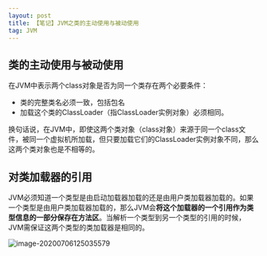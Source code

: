 ```yaml
---
layout: post
title: 【笔记】JVM之类的主动使用与被动使用
tag: JVM
---
```

## 类的主动使用与被动使用

在JVM中表示两个class对象是否为同一个类存在两个必要条件：

- 类的完整类名必须一致，包括包名
- 加载这个类的ClassLoader（指ClassLoader实例对象）必须相同。

换句话说，在JVM中，即使这两个类对象（class对象）来源于同一个class文件，被同一个虚拟机所加载，但只要加载它们的ClassLoader实例对象不同，那么这两个类对象也是不相等的。

## 对类加载器的引用

JVM必须知道一个类型是由启动加载器加载的还是由用户类加载器加载的。如果一个类型是由用户类加载器加载的，那么JVM会**将这个加载器的一个引用作为类型信息的一部分保存在方法区**。当解析一个类型到另一个类型的引用的时候，JVM需保证这两个类型的类加载器是相同的。

![image-20200706125035579](https://gitee.com/XiaoShenKeHeBen/Static/raw/master/image-20200706125035579.png)

